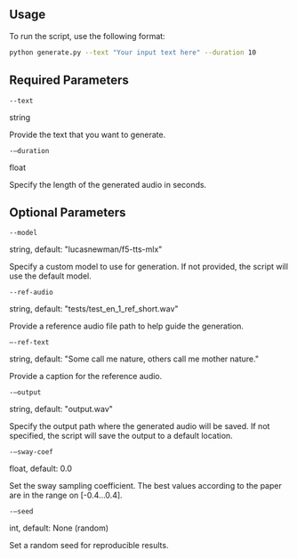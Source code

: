 
## Usage

To run the script, use the following format:

```bash
python generate.py --text "Your input text here" --duration 10
```

## Required Parameters

`--text`

string

Provide the text that you want to generate.

`-–duration`

float

Specify the length of the generated audio in seconds.

## Optional Parameters

`--model`

string, default: "lucasnewman/f5-tts-mlx"

Specify a custom model to use for generation. If not provided, the script will use the default model.

`--ref-audio`

string, default: "tests/test_en_1_ref_short.wav"

Provide a reference audio file path to help guide the generation.

`–-ref-text`

string, default: "Some call me nature, others call me mother nature." 

Provide a caption for the reference audio.


`-–output`

string, default: "output.wav"

Specify the output path where the generated audio will be saved. If not specified, the script will save the output to a default location.


`-–sway-coef`

float, default: 0.0

Set the sway sampling coefficient. The best values according to the paper are in the range on [-0.4...0.4].


`-–seed`

int, default: None (random)

Set a random seed for reproducible results.

